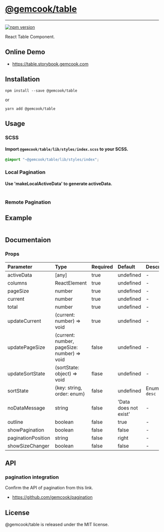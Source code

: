 # [@gemcook/table](https://table.storybook.gemcook.com)

---

[![npm version](https://badge.fury.io/js/%40gemcook%2Ftable.svg)](https://badge.fury.io/js/%40gemcook%2Ftable)

React Table Component.

## Online Demo

* https://table.storybook.gemcook.com

## Installation

```shell
npm install --save @gemcook/table
```

or

```shell
yarn add @gemcook/table
```

## Usage

### SCSS

#### Import `@gemcook/table/lib/styles/index.scss` to your SCSS.

```scss
@import "~@gemcook/table/lib/styles/index";
```

### Local Pagination

#### Use 'makeLocalActiveData' to generate activeData.

```js
```

### Remote Pagination

## Example

```jsx
```

## Documentaion

### Props

| **Parameter**      | **Type**                                    | **Required** | **Default**           | **Description**    |
| :----------------- | :------------------------------------------ | :----------- | :-------------------- | :----------------- |
| activeData         | [any]                                       | true         | undefined             | \-                 |
| columns            | ReactElement                                | true         | undefined             | \-                 |
| pageSize           | number                                      | true         | undefined             | \-                 |
| current            | number                                      | true         | undefined             | \-                 |
| total              | number                                      | true         | undefined             | \-                 |
| updateCurrent      | (current: number) => void                   | true         | undefined             | \-                 |
| updatePageSize     | (current: number, pageSize: number) => void | false        | undefined             | \-                 |
| updateSortState    | (sortState: object) => void                 | flase        | undefined             | \-                 |
| sortState          | {key: string, order: enum}                  | false        | undefined             | Enum: `asc` `desc` |
| noDataMessage      | string                                      | false        | 'Data does not exist' | \-                 |
| outline            | boolean                                     | false        | true                  | \-                 |
| showPagination     | boolean                                     | false        | false                 | \-                 |
| paginationPosition | string                                      | false        | right                 | \-                 |
| showSizeChanger    | boolean                                     | false        | false                 | \-                 |

## API

### pagination integration

Confirm the API of pagination from this link.

* https://github.com/gemcook/pagination

## License

@gemcook/table is released under the MIT license.
